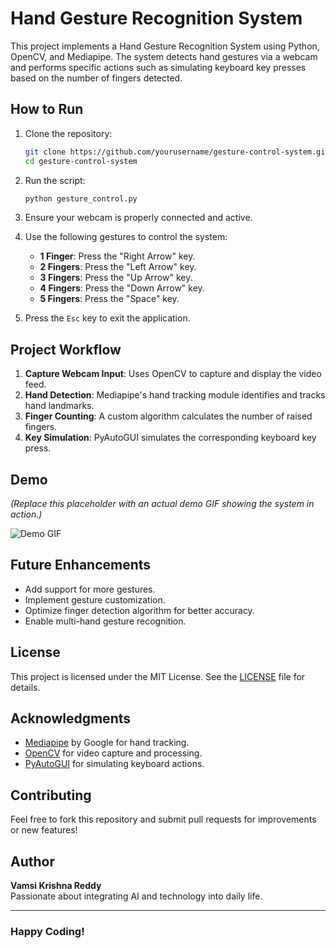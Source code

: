 # Hand Gesture Recognition System

This project implements a Hand Gesture Recognition System using Python, OpenCV, and Mediapipe. The system detects hand gestures via a webcam and performs specific actions such as simulating keyboard key presses based on the number of fingers detected.

## How to Run

1. Clone the repository:
    ```bash
    git clone https://github.com/yourusername/gesture-control-system.git
    cd gesture-control-system
    ```

2. Run the script:
    ```bash
    python gesture_control.py
    ```

3. Ensure your webcam is properly connected and active.

4. Use the following gestures to control the system:
    - **1 Finger**: Press the "Right Arrow" key.
    - **2 Fingers**: Press the "Left Arrow" key.
    - **3 Fingers**: Press the "Up Arrow" key.
    - **4 Fingers**: Press the "Down Arrow" key.
    - **5 Fingers**: Press the "Space" key.

5. Press the `Esc` key to exit the application.

## Project Workflow

1. **Capture Webcam Input**: Uses OpenCV to capture and display the video feed.
2. **Hand Detection**: Mediapipe's hand tracking module identifies and tracks hand landmarks.
3. **Finger Counting**: A custom algorithm calculates the number of raised fingers.
4. **Key Simulation**: PyAutoGUI simulates the corresponding keyboard key press.

## Demo

*(Replace this placeholder with an actual demo GIF showing the system in action.)*

![Demo GIF](https://via.placeholder.com/800x400?text=Demo+GIF)

## Future Enhancements

- Add support for more gestures.
- Implement gesture customization.
- Optimize finger detection algorithm for better accuracy.
- Enable multi-hand gesture recognition.

## License

This project is licensed under the MIT License. See the [LICENSE](LICENSE) file for details.

## Acknowledgments

- [Mediapipe](https://mediapipe.dev) by Google for hand tracking.
- [OpenCV](https://opencv.org/) for video capture and processing.
- [PyAutoGUI](https://pyautogui.readthedocs.io/) for simulating keyboard actions.

## Contributing

Feel free to fork this repository and submit pull requests for improvements or new features!

## Author

**Vamsi Krishna Reddy**  
Passionate about integrating AI and technology into daily life.

---

### Happy Coding!
